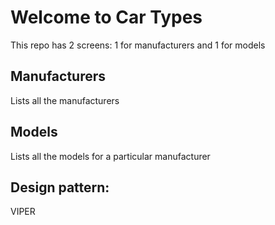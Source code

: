 # Welcome to Car Types

This repo has 2 screens: 1 for manufacturers and 1 for models

## Manufacturers
Lists all the manufacturers

## Models
Lists all the models for a particular manufacturer

## Design pattern: 
VIPER
